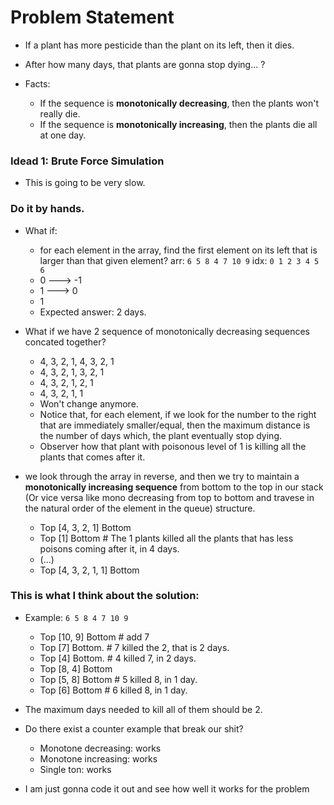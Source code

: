 # Problem Statement

* If a plant has more pesticide than the plant on its left, then it dies. 

* After how many days, that plants are gonna stop dying... ?

* Facts:
  * If the sequence is **monotonically decreasing**, then the plants won't really die. 
  * If the sequence is **monotonically increasing**, then the plants die all at one day. 

### Idead 1: Brute Force Simulation
* This is going to be very slow. 

### Do it by hands. 

* What if:
  * for each element in the array, find the first element on its left that is larger than that given element? 
  arr: `6 5 8 4 7 10 9`
  idx: `0 1 2 3 4 5  6`
  * 0 ---> -1
  * 1 ---> 0
  * 1 
  * Expected answer: 2 days. 

* What if we have 2 sequence of monotonically decreasing sequences concated together? 
  * 4, 3, 2, 1, 4, 3, 2, 1
  * 4, 3, 2, 1, 3, 2, 1
  * 4, 3, 2, 1, 2, 1
  * 4, 3, 2, 1, 1
  * Won't change anymore. 
  * Notice that, for each element, if we look for the number to the right that are immediately smaller/equal, then 
  the maximum distance is the number of days which, the plant eventually stop dying. 
  * Observer how that plant with poisonous level of 1 is killing all the plants that comes after it.

* we look through the array in reverse, and then we try to maintain a **monotonically increasing sequence** 
from bottom to the top in our stack (Or vice versa like mono decreasing from top to bottom and travese in the 
natural order of the element in the queue) 
structure. 
  * Top [4, 3, 2, 1] Bottom
  * Top [1] Bottom  # The 1 plants killed all the plants that has less poisons coming after it, in 4 days. 
  * (...)
  * Top [4, 3, 2, 1, 1] Bottom

### This is what I think about the solution: 
* Example: `6 5 8 4 7 10 9`
  * Top [10, 9] Bottom  # add 7
  * Top [7] Bottom.  # 7 killed the 2, that is 2 days. 
  * Top [4] Bottom.  # 4 killed 7, in 2 days. 
  * Top [8, 4] Bottom 
  * Top [5, 8] Bottom  # 5 killed 8, in 1 day. 
  * Top [6] Bottom  # 6 killed 8, in 1 day. 
* The maximum days needed to kill all of them should be 2.

* Do there exist a counter example that break our shit? 
  * Monotone decreasing: works 
  * Monotone increasing: works
  * Single ton: works

* I am just gonna code it out and see how well it works for the problem 